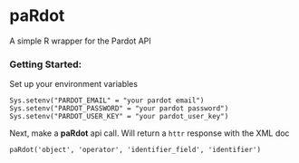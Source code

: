 # paRdot
A simple R wrapper for the Pardot API

### Getting Started:
Set up your environment variables
```
Sys.setenv("PARDOT_EMAIL" = "your pardot email")
Sys.setenv("PARDOT_PASSWORD" = "your pardot password")
Sys.setenv("PARDOT_USER_KEY" = "your pardot_user_key")
```

Next, make a **paRdot** api call. Will return a `httr` response with the XML doc
```
paRdot('object', 'operator', 'identifier_field', 'identifier')
```
